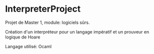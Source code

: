# InterpreterProject

Projet de Master 1, module: logiciels sûrs.

Création d'un interpréteur pour un langage impératif et un prouveur en logique de Hoare

Langage utilisé: Ocaml 
